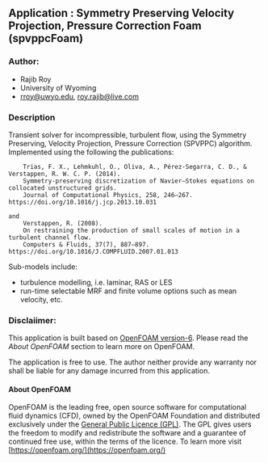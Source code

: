 ## Application : Symmetry Preserving Velocity Projection, Pressure Correction Foam (spvppcFoam)

### Author:
- Rajib Roy
- University of Wyoming
- rroy@uwyo.edu, roy.rajib@live.com

### Description
Transient solver for incompressible, turbulent flow, using the Symmetry Preserving, Velocity Projection, Pressure Correction (SPVPPC) algorithm. Implemented using the following the publications:

        Trias, F. X., Lehmkuhl, O., Oliva, A., Pérez-Segarra, C. D., & Verstappen, R. W. C. P. (2014).
        Symmetry-preserving discretization of Navier–Stokes equations on collocated unstructured grids.
        Journal of Computational Physics, 258, 246–267. https://doi.org/10.1016/j.jcp.2013.10.031

    and
        Verstappen, R. (2008).
        On restraining the production of small scales of motion in a turbulent channel flow.
        Computers & Fluids, 37(7), 887–897. https://doi.org/10.1016/J.COMPFLUID.2007.01.013

Sub-models include:

* turbulence modelling, i.e. laminar, RAS or LES
* run-time selectable MRF and finite volume options such as mean velocity, etc.


### Disclaiimer:

This application is built based on [OpenFOAM version-6](https://openfoam.org/release/6/). Please read the _About OpenFOAM_ section to learn more on OpenFOAM.

The application is free to use. The author neither provide any warranty nor shall be liable for any damage incurred from this application.



#### About OpenFOAM

OpenFOAM is the leading free, open source software for computational fluid dynamics (CFD), owned by the OpenFOAM Foundation and distributed exclusively under the [General Public Licence (GPL)](http://www.gnu.org/copyleft/gpl.html). The GPL gives users the freedom to modify and redistribute the software and a guarantee of continued free use, within the terms of the licence. To learn more visit [https://openfoam.org/](https://openfoam.org/)
